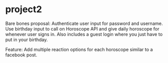 # project2

Bare bones proposal: Authenticate user input for password and username. Use birthday input to call on Horoscope API and give daily horoscope for whenever user signs in. Also includes a guest login where you just have to put in your birthday.

Feature: Add multiple reaction options for each horoscope similar to a facebook post.
